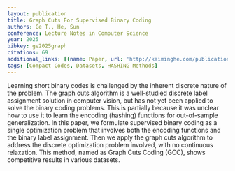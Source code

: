 ```yaml
---
layout: publication
title: Graph Cuts For Supervised Binary Coding
authors: Ge T., He, Sun
conference: Lecture Notes in Computer Science
year: 2025
bibkey: ge2025graph
citations: 69
additional_links: [{name: Paper, url: 'http://kaiminghe.com/publications/eccv14gcc.pdf'}]
tags: [Compact Codes, Datasets, HASHING Methods]
---
```

Learning short binary codes is challenged by the inherent discrete
nature of the problem. The graph cuts algorithm is a well-studied
discrete label assignment solution in computer vision, but has not yet
been applied to solve the binary coding problems. This is partially because
it was unclear how to use it to learn the encoding (hashing) functions
for out-of-sample generalization. In this paper, we formulate supervised
binary coding as a single optimization problem that involves both
the encoding functions and the binary label assignment. Then we apply
the graph cuts algorithm to address the discrete optimization problem
involved, with no continuous relaxation. This method, named as Graph
Cuts Coding (GCC), shows competitive results in various datasets.